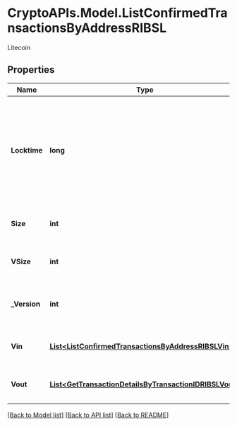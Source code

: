 # CryptoAPIs.Model.ListConfirmedTransactionsByAddressRIBSL
Litecoin

## Properties

Name | Type | Description | Notes
------------ | ------------- | ------------- | -------------
**Locktime** | **long** | Represents the locktime on the transaction on the specific blockchain, i.e. the blockheight at which the transaction is valid. | 
**Size** | **int** | Represents the total size of this transaction. | 
**VSize** | **int** | Represents the virtual size of this transaction. | 
**_Version** | **int** | Represents the transaction&#39;s version number. | 
**Vin** | [**List&lt;ListConfirmedTransactionsByAddressRIBSLVin&gt;**](ListConfirmedTransactionsByAddressRIBSLVin.md) | Represents the transaction inputs. | 
**Vout** | [**List&lt;GetTransactionDetailsByTransactionIDRIBSLVout&gt;**](GetTransactionDetailsByTransactionIDRIBSLVout.md) | Represents the transaction outputs. | 

[[Back to Model list]](../README.md#documentation-for-models) [[Back to API list]](../README.md#documentation-for-api-endpoints) [[Back to README]](../README.md)

